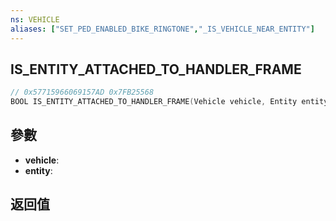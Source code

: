 ```yaml
---
ns: VEHICLE
aliases: ["SET_PED_ENABLED_BIKE_RINGTONE","_IS_VEHICLE_NEAR_ENTITY"]
---
```

## IS_ENTITY_ATTACHED_TO_HANDLER_FRAME

```c
// 0x57715966069157AD 0x7FB25568
BOOL IS_ENTITY_ATTACHED_TO_HANDLER_FRAME(Vehicle vehicle, Entity entity);
```

## 參數
* **vehicle**: 
* **entity**: 

## 返回值
